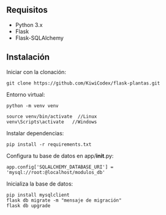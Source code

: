 ## Requisitos
- Python 3.x
- Flask
- Flask-SQLAlchemy

## Instalación

Iniciar con la clonación:
```
git clone https://github.com/KiwiCodex/flask-plantas.git
```
Entorno virtual:
```
python -m venv venv

source venv/bin/activate  //Linux
venv\Scripts\activate   //Windows
```
Instalar dependencias:
```
pip install -r requirements.txt
```

Configura tu base de datos en app/__init__.py:
```
app.config['SQLALCHEMY_DATABASE_URI'] = 'mysql://root:@localhost/modulos_db'
```

Inicializa la base de datos:
```
pip install mysqlclient
flask db migrate -m "mensaje de migración"
flask db upgrade
```

